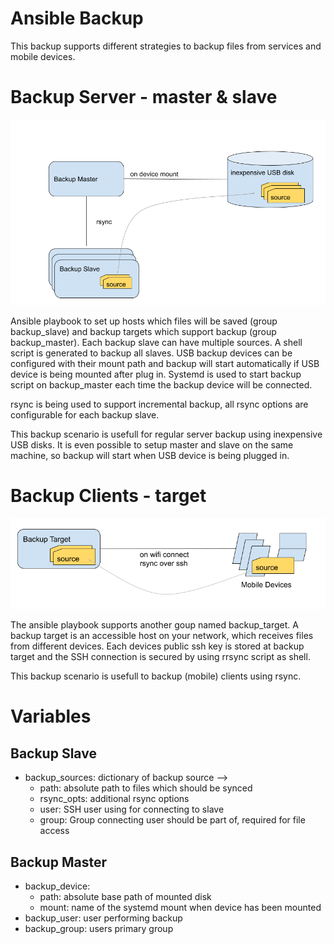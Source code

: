 # Ansible Backup

This backup supports different strategies to backup files from services and mobile devices. 

# Backup Server - master & slave
![Backup Scenario 1](./doc/master_and_slave.png)

Ansible playbook to set up hosts which files will be saved (group backup_slave) and backup targets which support backup (group backup_master). Each backup slave can have multiple sources. A shell script is generated to backup all slaves. USB backup devices can be configured with their mount path and backup will start automatically if USB device is being mounted after plug in. Systemd is used to start backup script on backup_master each time the backup device will be connected.

rsync is being used to support incremental backup, all rsync options are configurable for each backup slave.

This backup scenario is usefull for regular server backup using inexpensive USB disks. It is even possible to setup master and slave on the same machine, so backup will start when USB device is being plugged in.

# Backup Clients - target
![Backup Scenario 2](./doc/backup_target.png)

The ansible playbook supports another goup named backup_target. A backup target is an accessible host on your network, which receives files from different devices. Each devices public ssh key is stored at backup target and the SSH connection is secured by using rrsync script as shell.

This backup scenario is usefull to backup (mobile) clients using rsync.

# Variables

## Backup Slave

* backup_sources: dictionary of backup source -->
    * path: absolute path to files which should be synced
    * rsync_opts: additional rsync options
    * user: SSH user using for connecting to slave
    * group: Group connecting user should be part of, required for file access

## Backup Master

* backup_device:
    * path: absolute base path of mounted disk
    * mount: name of the systemd mount when device has been mounted
* backup_user: user performing backup
* backup_group: users primary group
